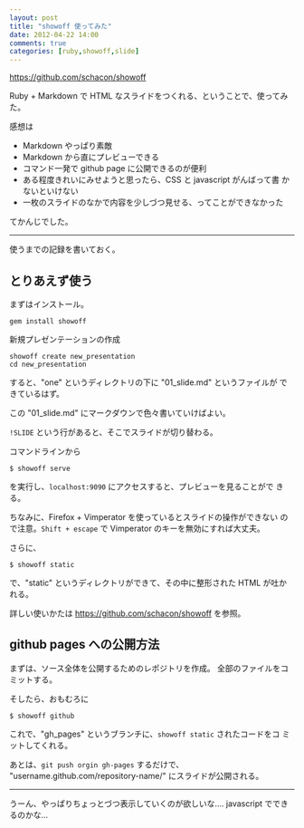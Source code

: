 ```yaml
---
layout: post
title: "showoff 使ってみた"
date: 2012-04-22 14:00
comments: true
categories: [ruby,showoff,slide]
---
```


<https://github.com/schacon/showoff>

Ruby + Markdown で HTML なスライドをつくれる、ということで、使ってみた。

感想は

-   Markdown やっぱり素敵
-   Markdown から直にプレビューできる
-   コマンド一発で github page に公開できるのが便利
-   ある程度きれいにみせようと思ったら、CSS と javascript がんばって書
    かないといけない
-   一枚のスライドのなかで内容を少しづつ見せる、ってことができなかった

てかんじでした。

- - - - - - - - - 

使うまでの記録を書いておく。

とりあえず使う
----------

まずはインストール。

	gem install showoff
	
新規プレゼンテーションの作成

	showoff create new_presentation
	cd new_presentation
	
すると、"one" というディレクトリの下に "01_slide.md" というファイルが
できているはず。

この "01_slide.md" にマークダウンで色々書いていけばよい。

`!SLIDE` という行があると、そこでスライドが切り替わる。

コマンドラインから

	$ showoff serve
	
を実行し、`localhost:9090` にアクセスすると、プレビューを見ることがで
きる。

ちなみに、Firefox + Vimperator を使っているとスライドの操作ができない
ので注意。`Shift + escape` で Vimperator のキーを無効にすれば大丈夫。

さらに、

	$ showoff static
	
で、"static" というディレクトリができて、その中に整形された HTML が吐かれる。


詳しい使いかたは <https://github.com/schacon/showoff> を参照。


github pages への公開方法
----------

まずは、ソース全体を公開するためのレポジトリを作成。
全部のファイルをコミットする。

そしたら、おもむろに

	$ showoff github
	
これで、"gh_pages" というブランチに、`showoff static` されたコードをコ
ミットしてくれる。

あとは、`git push orgin gh-pages` するだけで、
"username.github.com/repository-name/" にスライドが公開される。

- - - - - - - - - -

うーん、やっぱりちょっとづつ表示していくのが欲しいな....
javascript でできるのかな...
